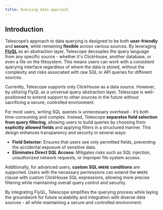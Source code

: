 ```yaml
---
title: Querying data approach
---
```


## Introduction  

Telescope’s approach to data querying is designed to be both **user-friendly** and **secure**, while remaining **flexible** across various sources. By leveraging [**FlyQL**](https://github.com/iamtelescope/flyql) as an abstraction layer, Telescope decouples the query language from any specific source - whether it's ClickHouse, another database, or even a file on the filesystem. This means users can work with a consistent querying interface regardless of where the data is stored, without the complexity and risks associated with raw SQL or API queries for different sources.  

Currently, Telescope supports only ClickHouse as a data source. However, by utilizing FlyQL as a universal query abstraction layer, Telescope is well-positioned to extend support to other sources in the future without sacrificing a secure, controlled environment.  

For most users, writing SQL queries is unnecessary overhead - it’s both time-consuming and complex. Instead, Telescope **separates field selection from query filtering**, allowing users to build queries by choosing from **explicitly allowed fields** and applying filters in a structured manner. This design enhances transparency and security in several ways:  

- **Field Selector:** Ensures that users see only permitted fields, preventing the accidental exposure of sensitive data.  
- **Eliminates Direct SQL Access:** Mitigates risks such as SQL injection, unauthorized network requests, or improper file system access.  

Additionally, for advanced users, **custom SQL `WHERE` conditions** are supported. Users with the necessary permissions can extend the `WHERE` clause with custom ClickHouse SQL expressions, allowing more precise filtering while maintaining overall query control and security.  

By integrating FlyQL, Telescope simplifies the querying process while laying the groundwork for future scalability and integration with diverse data sources - all while maintaining a secure and controlled environment.
